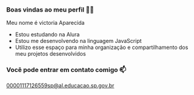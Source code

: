 ### Boas vindas ao meu perfil 💙💙

Meu nome é victoria Aparecida

- Estou estudando na Alura
- Estou me desenvolvendo na linguagem JavaScript
- Utilizo esse espaço para minha organização e compartilhamento dos meu projetos desenvolvidos

### Você pode entrar em contato comigo 📫
 00001117126559sp@al.educacao.sp.gov.br


